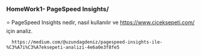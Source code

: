 <h3><bold> HomeWork1- PageSpeed Insights/<bold></h3>


:star:  PageSpeed Insights nedir, nasıl kullanılır ve https://www.ciceksepeti.com/ için analiz.
 
      https://medium.com/@uzundagdeniz/pagespeed-insights-ile-%C3%A7i%C3%A7eksepeti-analizi-4e6a0e3f8fe5
